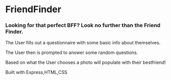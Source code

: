 # FriendFinder

### Looking for that perfect BFF? Look no further than the Friend Finder.

 The User fills out a questionnaire with some basic info about themselves.

The User then is prompted to answer some random questions.

Based on what the User chooses a photo will populate with their bestfriend!

Built with Express,HTML,CSS

